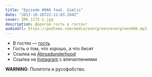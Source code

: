 ```yaml
---
title: "Episode #066 feat. Gimlis"
date: "2017-10-26T22:12:03.284Z"
cover: IMG_1175-1.jpg
description: Дорогой гость в гостях!
audioUrl: https://podtema.com/media/evergreen/evergreen066.mp3
---
```


- В гостях — [гость](https://twitter.com/gimlis)
- Гость о том, что хорошо, а что бесит
- Ссылка на [Abroadunderhood](http://abroadunderhood.ru/gimlis/)
- Ссылка на [Instagram](https://www.instagram.com/gimlis/) с впечатлениями

**WARNING**: Политота и русофобство.